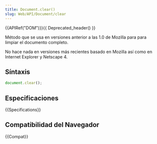 ```yaml
---
title: Document.clear()
slug: Web/API/Document/clear
---
```


{{APIRef("DOM")}}{{ Deprecated_header() }}

Método que se usa en versiones anterior a las 1.0 de Mozilla para para limpiar el documento completo.

No hace nada en versiones más recientes basado en Mozilla así como en Internet Explorer y Netscape 4.

## Síntaxis

```js
document.clear();
```

## Especificaciones

{{Specifications}}

## Compatibilidad del Navegador

{{Compat}}
